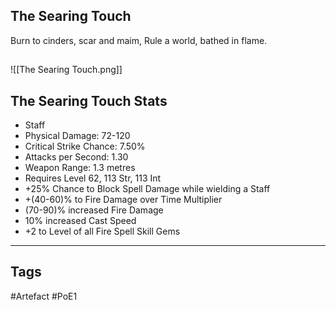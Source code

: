 ## The Searing Touch
Burn to cinders, scar and maim,
Rule a world, bathed in flame.
##
![[The Searing Touch.png]]
## The Searing Touch Stats
- Staff
- Physical Damage: 72-120
- Critical Strike Chance: 7.50%
- Attacks per Second: 1.30
- Weapon Range: 1.3 metres
- Requires Level 62, 113 Str, 113 Int
- +25% Chance to Block Spell Damage while wielding a Staff
- +(40-60)% to Fire Damage over Time Multiplier
- (70-90)% increased Fire Damage
- 10% increased Cast Speed
- +2 to Level of all Fire Spell Skill Gems


---
## Tags
#Artefact
#PoE1